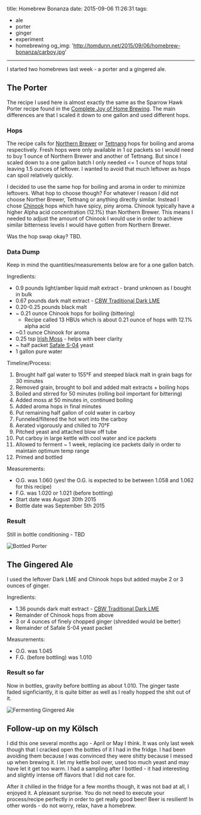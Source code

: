 title: Homebrew Bonanza
date: 2015-09-06 11:26:31
tags:
  - ale
  - porter
  - ginger
  - experiment
  - homebrewing
og_img: 'http://tomdunn.net/2015/09/06/homebrew-bonanza/carboy.jpg'
---

I started two homebrews last week - a porter and a gingered ale.

## The Porter
The recipe I used here is almost exactly the same as the Sparrow Hawk Porter recipe found in the [Complete Joy of Home Brewing]. The main differences are that I scaled it down to one gallon and used different hops.

### Hops
The recipe calls for [Northern Brewer] or [Tettnang] hops for boiling and aroma respectively. Fresh hops were only available in 1 oz packets so I would need to buy 1 ounce of Northern Brewer and another of Tettnang. But since I scaled down to a one gallon batch I only needed <= 1 ounce of hops total leaving 1.5 ounces of leftover. I wanted to avoid that much leftover as hops can spoil relatively quickly.  

I decided to use the same hop for boiling and aroma in order to minimize leftovers. What hop to choose though? For whatever I reason I did not choose Norther Brewer, Tettnang or anything directly similar. Instead I chose [Chinook] hops which have spicy, piny aroma. Chinook typically have a higher Alpha acid concentration (12.1%) than Northern Brewer. This means I needed to adjust the amount of Chinook I would use in order to achieve similar bitterness levels I would have gotten from Northern Brewer.

Was the hop swap okay? TBD.

### Data Dump
Keep in mind the quantities/measurements below are for a one gallon batch.

Ingredients:
* 0.9 pounds light/amber liquid malt extract - brand unknown as I bought in bulk
* 0.67 pounds dark malt extract - [CBW Traditional Dark LME]
* 0.20-0.25 pounds black malt
* ~ 0.21 ounce Chinook hops for boiling (bittering)
  * Recipe called 13 HBUs which is about 0.21 ounce of hops with 12.1% alpha acid
* ~0.1 ounce Chinook for aroma
* 0.25 tsp [Irish Moss] - helps with beer clarity
* ~ half packet [Safale S-04] yeast
* 1 gallon pure water

Timeline/Process:
1. Brought half gal water to 155&deg;F and steeped black malt in grain bags for 30 minutes
2. Removed grain, brought to boil and added malt extracts + boiling hops
3. Boiled and stirred for 50 minutes (rolling boil important for bittering)
5. Added moss at 50 minutes in, continued boiling
6. Added aroma hops in final minutes
7. Put remaining half gallon of cold water in carboy
8. Funneled/filtered the hot wort into the carboy
9. Aerated vigorously and chilled to 70&deg;F
10. Pitched yeast and attached blow off tube
11. Put carboy in large kettle with cool water and ice packets
12. Allowed to ferment ~ 1 week, replacing ice packets daily in order to maintain optimum temp range
13. Primed and bottled

Measurements:
* O.G. was 1.060 (yes! the O.G. is expected to be between 1.058 and 1.062 for this recipe)
* F.G. was 1.020 or 1.021 (before bottling)
* Start date was August 30th 2015
* Bottle date was September 5th 2015

### Result

Still in bottle conditioning - TBD

![Bottled Porter](/2015/09/06/homebrew-bonanza/bottle.jpg)

## The Gingered Ale
I used the leftover Dark LME and Chinook hops but added maybe 2 or 3 ounces of ginger.

Ingredients:
* 1.36 pounds dark malt extract - [CBW Traditional Dark LME]
* Remainder of Chinook hops from above
* 3 or 4 ounces of finely chopped ginger (shredded would be better)
* Remainder of Safale S-04 yeast packet

Measurements:
* O.G. was 1.045
* F.G. (before bottling) was 1.010

### Result so far
Now in bottles, gravity before bottling as about 1.010. The ginger taste faded signficiantly, it is quite bitter as well as I really hopped the shit out of it.

![Fermenting Gingered Ale](/2015/09/06/homebrew-bonanza/carboy.jpg)

## Follow-up on my Kölsch

I did this one several months ago - April or May I think. It was only last week though that I cracked open the bottles of it I had in the fridge. I had been avoiding them because I was convinced they were shitty because I messed up when brewing it. I let my kettle boil over, used too much yeast and may have let it get too warm. I had a sampling after I bottled - it had interesting and slightly intense off flavors that I did not care for.

After it chilled in the fridge for a few months though, it was not bad at all, I enjoyed it. A pleasant surprise. You do not need to execute your process/recipe perfectly in order to get really good beer! Beer is resilient! In other words - do not worry, relax, have a homebrew.

[Complete Joy Of Home Brewing]: https://en.wikipedia.org/wiki/Charlie_Papazian
[Northern Brewer]: https://en.wikipedia.org/wiki/List_of_hop_varieties#Northern_Brewer
[Tettnang]: https://en.wikipedia.org/wiki/List_of_hop_varieties#Tettnang
[Chinook]: https://en.wikipedia.org/wiki/List_of_hop_varieties#Chinook
[CBW Traditional Dark LME]: http://www.brewingwithbriess.com/Assets/PDFs/Briess_PISB_CBWTradDarkLME.pdf
[Irish Moss]: http://www.northernbrewer.com/shop/irish-moss
[Safale S-04]: http://www.fermentis.com/wp-content/uploads/2012/02/SFA_S04.pdf
